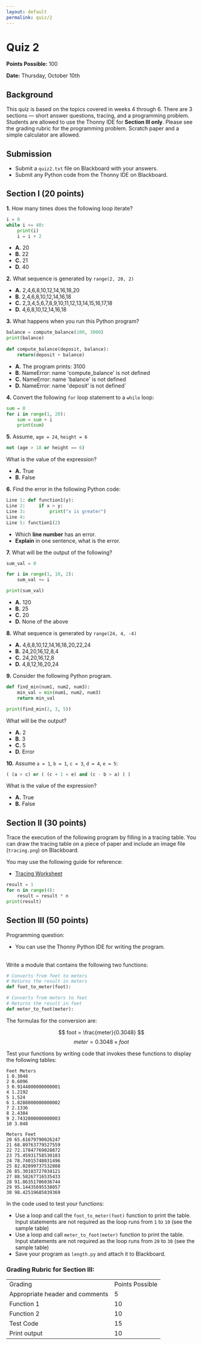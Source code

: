 ```yaml
---
layout: default
permalink: quiz/2
---
```


# Quiz 2

__Points Possible:__ 100

__Date:__ Thursday, October 10th 


## Background 
This quiz is based on the topics covered in weeks 4 through 6. There are 3 sections — short answer questions, tracing, and a programming problem. Students are allowed to use the Thonny IDE for __Section III only__. Please see the grading rubric for the programming problem. Scratch paper and a simple calculator are allowed.

## Submission
* Submit a `quiz2.txt` file on Blackboard with your answers.
* Submit any Python code from the Thonny IDE on Blackboard.


## Section I (20 points)

			
**1.** How many times does the following loop iterate?			
```python
i = 0
while i <= 40:
    print(i)
    i = i + 2
```
* **A.** 20
* **B.** 22
* **C.** 21
* **D.** 40


**2.** What sequence is generated by `range(2, 20, 2)`
* **A.**	2,4,6,8,10,12,14,16,18,20
* **B.**	2,4,6,8,10,12,14,16,18
* **C.**    2,3,4,5,6,7,8,9,10,11,12,13,14,15,16,17,18
* **D.**	4,6,8,10,12,14,16,18


**3.** What happens when you run this Python program?
```python
balance = compute_balance(100, 3000)    
print(balance)
 
def compute_balance(deposit, balance):
    return(deposit + balance)
```
* **A.** The program prints:  3100
* **B.** NameError: name 'compute_balance' is not defined
* **C.** NameError: name 'balance' is not defined
* **D.** NameError: name 'deposit' is not defined`


**4.** Convert the following `for` loop statement to a `while` loop:
```python
sum = 0
for i in range(1, 20):
    sum = sum + i
    print(sum)
```


**5.** Assume, `age = 24`, `height = 6` 
    
```python
not (age > 18 or height == 6)
```

What is the value of the expression?

* **A.** True
* **B.** False


**6.** Find the error in the following Python code:

```python
Line 1: def function1(y):
Line 2:     if x > y:
Line 3:         print("x is greater")
Line 4:
Line 5: function1(2)
```
* Which **line number** has an error. 
* **Explain** in one sentence, what is the error.



**7.** What will be the output of the following?
```python
sum_val = 0

for i in range(1, 10, 2):
    sum_val += i

print(sum_val)
```

* **A.** 	120
* **B.** 	25
* **C.** 	20
* **D.** 	None of the above


**8.** What sequence is generated by `range(24, 4, -4)`
* **A.**	4,6,8,10,12,14,16,18,20,22,24
* **B.**	24,20,16,12,8,4
* **C.**    24,20,16,12,8
* **D.**	4,8,12,16,20,24


**9.** Consider the following Python program.
```python
def find_min(num1, num2, num3):
    min_val = min(num1, num2, num3)
    return min_val

print(find_min(2, 3, 5))
```

What will be the output?
* **A.** 2
* **B.** 3
* **C.** 5
* **D.** Error


**10.** Assume `a = 1`, `b = 1`, `c = 3`, `d = 4`, `e = 5`:
```python
( (a > c) or ( (c + 1 < e) and (c - b > a) ) )
```

What is the value of the expression?

* **A.** True
* **B.** False



## Section II (30 points)

Trace the execution of the following program by filling in a tracing table. You can draw the tracing table on a piece of paper and include an image file (`tracing.png`) on Blackboard. 

You may use the following guide for reference: 
* [Tracing Worksheet](/guides/tracing)


```python
result = 1
for n in range(4):
    result = result * n
print(result)
```


## Section III (50 points)

Programming question:
* You can use the Thonny Python IDE for writing the program.


<br />
Write a module that contains the following two functions:

```python
# Converts from feet to meters
# Returns the result in meters
def foot_to_meter(foot):

# Converts from meters to feet
# Returns the result in feet
def meter_to_foot(meter):
```

The formulas for the conversion are:

$$
foot = \frac{meter}{0.3048}
$$
$$
meter = 0.3048 \times foot
$$

Test your functions by writing code that invokes these functions to display the following tables:

```
Feet Meters
1 0.3048
2 0.6096
3 0.9144000000000001
4 1.2192
5 1.524
6 1.8288000000000002
7 2.1336
8 2.4384
9 2.7432000000000003
10 3.048

Meters Feet
20 65.61679790026247
21 68.89763779527559
22 72.17847769028872
23 75.45931758530183
24 78.74015748031496
25 82.02099737532808
26 85.30183727034121
27 88.58267716535433
28 91.86351706036744
29 95.14435695538057
30 98.42519685039369
```


In the code used to test your functions:
* Use a loop and call the `foot_to_meter(foot)` function to print the table. Input statements are not required as the loop runs from `1` to `10` (see the sample table)
* Use a loop and call `meter_to_foot(meter)` function to print the table. Input statements are not required as the loop runs from `20` to `30` (see the sample table)
* Save your program as `length.py` and attach it to Blackboard.

### Grading Rubric for Section III:

<table>
    <tr>
        <td>Grading</td>
        <td>Points Possible</td>
    </tr>
    <tr>
        <td>Appropriate header and comments</td>
        <td>5</td>
    </tr>
    <tr>
        <td>Function 1</td>
        <td>10</td>
    </tr>
    <tr>
        <td>Function 2</td>
        <td>10</td>
    </tr>
    <tr>
        <td>Test Code</td>
        <td>15</td>
    </tr>
    <tr>
        <td>Print output</td>
        <td>10</td>
    </tr>
</table>



